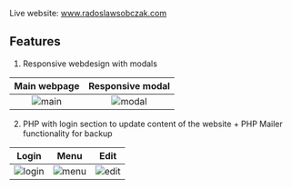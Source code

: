 Live website: www.radoslawsobczak.com

## Features

1. Responsive webdesign with modals

Main webpage | Responsive modal
:-----------:|:----------------:
![main](https://i.postimg.cc/k44Hrv8Z/radek0.png) | ![modal](https://i.postimg.cc/NjqZyTq9/radek01.png)


2. PHP with login section to update content of the website + PHP Mailer functionality for backup


Login | Menu | Edit
:----:|:-----:|:-----:
![login](https://i.postimg.cc/GpbNKCpb/radek1.png) | ![menu](https://i.postimg.cc/W1GC03T9/Radek2.png) | ![edit](https://i.postimg.cc/5tprkRHL/radek3.png)

